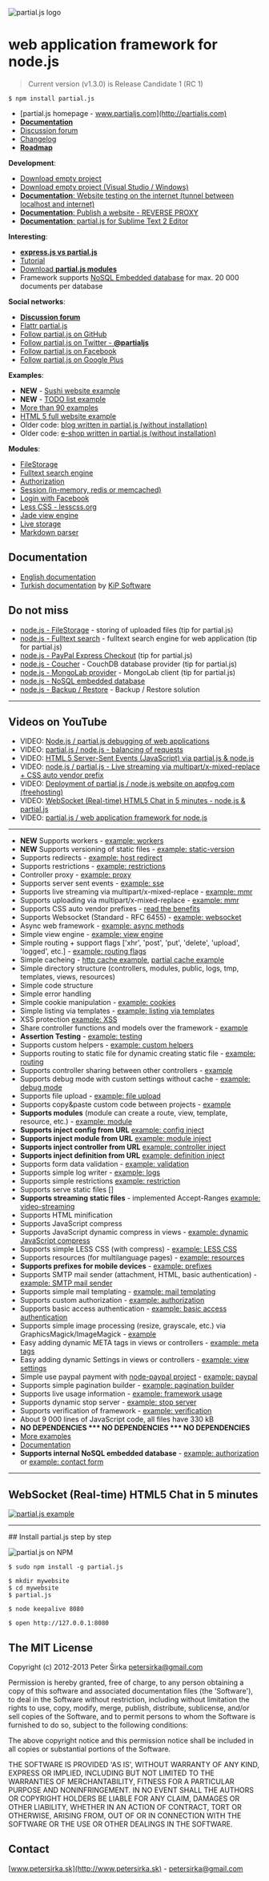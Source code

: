 ![partial.js logo](http://www.partialjs.com/upload/logo.png)

web application framework for node.js
=====================================

> Current version (v1.3.0) is Release Candidate 1 (RC 1)

```
$ npm install partial.js
```

- [partial.js homepage - www.partialjs.com](http://partialjs.com)
- [__Documentation__](http://docs.partialjs.com)
- [Discussion forum](https://groups.google.com/forum/#!forum/partialjs)
- [Changelog](https://github.com/petersirka/partial.js/blob/master/changes.txt)
- [__Roadmap__](https://github.com/petersirka/partial.js/blob/master/roadmap.txt)

__Development__:

- [Download empty project](http://www.partialjs.com/upload/empty-project.zip)
- [Download empty project (Visual Studio / Windows)](http://www.partialjs.com/upload/empty-project-visualstudio.zip)
- [__Documentation__: Website testing on the internet (tunnel between localhost and internet)](http://docs.partialjs.com/#ngrok)
- [__Documentation__: Publish a website - REVERSE PROXY](http://docs.partialjs.com/#publish)
- [__Documentation__: partial.js for Sublime Text 2 Editor](http://docs.partialjs.com/#sublime)

__Interesting__:

- [__express.js vs partial.js__](http://www.partialjs.com/benefits/)
- [Tutorial](http://docs.partialjs.com/tutorial/)
- [Download __partial.js modules__](https://github.com/petersirka/partial.js-modules/)
- Framework supports [NoSQL Embedded database](https://github.com/petersirka/nosql) for max. 20 000 documents per database

__Social networks__:

- [__Discussion forum__](https://groups.google.com/forum/#!forum/partialjs)
- [Flattr partial.js](http://flattr.com/thing/1436218/partial-js-web-application-framework-for-node-js)
- [Follow partial.js on GitHub](https://github.com/petersirka/partial.js)
- [Follow partial.js on Twitter - __@partialjs__](https://twitter.com/partialjs)
- [Follow partial.js on Facebook](https://www.facebook.com/partialjs)
- [Follow partial.js on Google Plus](https://plus.google.com/u/0/113175077493180148081/posts)

__Examples__:

- __NEW__ - [Sushi website example](http://sushi.partialjs.com)
- __NEW__ - [TODO list example](http://todo.partialjs.com)
- [More than 90 examples](https://github.com/petersirka/partial.js/tree/master/examples)
- [HTML 5 full website example](http://www.partialjs.com/get-started/)
- Older code: [blog written in partial.js (without installation)](http://blog.partialjs.com)
- Older code: [e-shop written in partial.js (without installation)](http://eshop.partialjs.com)

__Modules__:

- [FileStorage](https://github.com/petersirka/partial.js-modules/tree/master/filestorage)
- [Fulltext search engine](https://github.com/petersirka/partial.js-modules/tree/master/fulltext)
- [Authorization](https://github.com/petersirka/partial.js-modules/tree/master/authorization)
- [Session (in-memory, redis or memcached)](https://github.com/petersirka/partial.js-modules/tree/master/session)
- [Login with Facebook](https://github.com/petersirka/partial.js-modules/tree/master/facebook)
- [Less CSS - lesscss.org](https://github.com/petersirka/partial.js-modules/tree/master/less)
- [Jade view engine](https://github.com/petersirka/partial.js-modules/tree/master/jade)
- [Live storage](https://github.com/petersirka/partial.js-modules/tree/master/storage)
- [Markdown parser](https://github.com/petersirka/partial.js-modules/tree/master/markdown)

Documentation
-------------
- [English documentation](http://docs.partialjs.com/)
- [Turkish documentation](https://github.com/KiPSOFT/partial.js-turkish-doc/blob/master/baslangic.md) by [KiP Software](http://www.kip-software.org/)

Do not miss
-----------

- [node.js - FileStorage](https://github.com/petersirka/node-filestorage) - storing of uploaded files (tip for partial.js)
- [node.js - Fulltext search](https://github.com/petersirka/node-fulltext) - fulltext search engine for web application (tip for partial.js)
- [node.js - PayPal Express Checkout](https://github.com/petersirka/node-paypal-express-checkout) (tip for partial.js)
- [node.js - Coucher](https://github.com/petersirka/node-couchdb) - CouchDB database provider (tip for partial.js)
- [node.js - MongoLab provider](https://github.com/petersirka/node-mongolab) - MongoLab client (tip for partial.js)
- [node.js - NoSQL embedded database](https://github.com/petersirka/nosql)
- [node.js - Backup / Restore](https://github.com/petersirka/node-backup) - Backup / Restore solution

***

Videos on YouTube
-----------------

- VIDEO: [Node.js / partial.js debugging of web applications](http://www.youtube.com/watch?v=4wLq_bJ_sfs)
- VIDEO: [partial.js / node.js - balancing of requests](http://www.youtube.com/watch?v=1VOJ7cWoboo)
- VIDEO: [HTML 5 Server-Sent Events (JavaScript) via partial.js & node.js](http://www.youtube.com/watch?v=XoWIv3xGxR4)
- VIDEO: [node.js / partial.js - Live streaming via multipart/x-mixed-replace + CSS auto vendor prefix](http://www.youtube.com/watch?v=qZqO4c4Fw2k)
- VIDEO: [Deployment of partial.js / node.js website on appfog.com (freehosting)](http://www.youtube.com/watch?v=kZvCCyR6iBI)
- VIDEO: [WebSocket (Real-time) HTML5 Chat in 5 minutes - node.js & partial.js](http://www.youtube.com/watch?v=lW1vsKMUaKg)
- VIDEO: [partial.js / web application framework for node.js](http://www.youtube.com/watch?v=3GMQJki82Lo)

***

* **NEW** Supports workers - [example: workers](https://github.com/petersirka/partial.js/tree/master/examples/workers)
* **NEW** Supports versioning of static files - [example: static-version](https://github.com/petersirka/partial.js/tree/master/examples/static-version)
* Supports redirects - [example: host redirect](https://github.com/petersirka/partial.js/tree/master/examples/redirect-host)
* Supports restrictions - [example: restrictions](https://github.com/petersirka/partial.js/tree/master/examples/framework-restrictions)
* Controller proxy - [example: proxy](https://github.com/petersirka/partial.js/tree/master/examples/controller-proxy)
* Supports server sent events - [example: sse](https://github.com/petersirka/partial.js/tree/master/examples/server-sent-events)
* Supports live streaming via multipart/x-mixed-replace - [example: mmr](https://github.com/petersirka/partial.js/tree/master/examples/live-streaming)
* Supports uploading via multipart/x-mixed-replace - [example: mmr](https://github.com/petersirka/partial.js/tree/master/examples/live-streaming-upload)
* Supports CSS auto vendor prefixes - [read the benefits](http://www.partialjs.com/benefits/)
* Supports Websocket (Standard - RFC 6455) - [example: websocket](https://github.com/petersirka/partial.js/tree/master/examples/websocket)
* Async web framework - [example: async methods](https://github.com/petersirka/partial.js/tree/master/examples/async)
* Simple view engine - [example: view engine](https://github.com/petersirka/partial.js/tree/master/examples/views)
* Simple routing + support flags ['xhr', 'post', 'put', 'delete', 'upload', 'logged', etc.] - [example: routing flags](https://github.com/petersirka/partial.js/tree/master/examples/routing-flags)
* Simple cacheing - [http cache example](https://github.com/petersirka/partial.js/tree/master/examples/cache-http), [partial cache example](https://github.com/petersirka/partial.js/tree/master/examples/cache-partial)
* Simple directory structure (controllers, modules, public, logs, tmp, templates, views, resources)
* Simple code structure
* Simple error handling
* Simple cookie manipulation - [example: cookies](https://github.com/petersirka/partial.js/tree/master/examples/cookies)
* Simple listing via templates - [example: listing via templates](https://github.com/petersirka/partial.js/tree/master/examples/templating)
* XSS protection [example: XSS](https://github.com/petersirka/partial.js/tree/master/examples/framework-xss-protection)
* Share controller functions and models over the framework - [example](https://github.com/petersirka/partial.js/tree/master/examples/controller-sharing)
* __Assertion Testing__ - [example: testing](https://github.com/petersirka/partial.js/tree/master/examples/testing)
* Supports custom helpers - [example: custom helpers](https://github.com/petersirka/partial.js/tree/master/examples/View-custom-helper)
* Supports routing to static file for dynamic creating static file - [example: routing](https://github.com/petersirka/partial.js/tree/master/examples/routing)
* Supports controller sharing between other controllers - [example](https://github.com/petersirka/partial.js/tree/master/examples/controller-sharing)
* Supports debug mode with custom settings without cache - [example: debug mode](https://github.com/petersirka/partial.js/tree/master/examples/config-debug-release)
* Supports file upload - [example: file upload](https://github.com/petersirka/partial.js/tree/master/examples/upload-multipart)
* Supports copy&paste custom code between projects - [example](https://github.com/petersirka/partial.js/tree/master/examples/framework-custom)
* __Supports modules__ (module can create a route, view, template, resource, etc.) - [example: module](https://github.com/petersirka/partial.js/tree/master/examples/framework-modules)
* __Supports inject config from URL__ [example: config inject](https://github.com/petersirka/partial.js/tree/master/examples/framework-inject-config)
* __Supports inject module from URL__ [example: module inject](https://github.com/petersirka/partial.js/tree/master/examples/framework-inject-module)
* __Supports inject controller from URL__ [example: controller inject](https://github.com/petersirka/partial.js/tree/master/examples/framework-inject-controller)
* __Supports inject definition from URL__ [example: definition inject](https://github.com/petersirka/partial.js/tree/master/examples/framework-inject-definition)
* Supports form data validation - [example: validation](https://github.com/petersirka/partial.js/tree/master/examples/validation)
* Supports simple log writer - [example: logs](https://github.com/petersirka/partial.js/tree/master/examples/logs)
* Supports simple restrictions [example: restriction](https://github.com/petersirka/partial.js/tree/master/examples/restrictions-ip)
* Supports serve static files []
* __Supports streaming static files__ - implemented Accept-Ranges [example: video-streaming](https://github.com/petersirka/partial.js/tree/master/examples/video-streaming)
* Supports HTML minification
* Supports JavaScript compress
* Supports JavaScript dynamic compress in views - [example: dynamic JavaScript compress](https://github.com/petersirka/partial.js/tree/master/examples/views-javascript-compress)
* Supports simple LESS CSS (with compress) - [example: LESS CSS](https://github.com/petersirka/partial.js/tree/master/examples/css-less)
* Supports resources (for multilanguage pages) - [example: resources](https://github.com/petersirka/partial.js/tree/master/examples/localization-resources)
* __Supports prefixes for mobile devices__ - [example: prefixes](https://github.com/petersirka/partial.js/tree/master/examples/mobile)
* Supports SMTP mail sender (attachment, HTML, basic authentication) - [example: SMTP mail sender](https://github.com/petersirka/partial.js/tree/master/examples/email-templating)
* Supports simple mail templating - [example: mail templating](https://github.com/petersirka/partial.js/tree/master/examples/email-templating)
* Supports custom authorization - [example: authorization](https://github.com/petersirka/partial.js/tree/master/examples/authorization)
* Supports basic access authentication - [example: basic access authentication](https://github.com/petersirka/partial.js/tree/master/examples/authorization-www-basic)
* Supports simple image processing (resize, grayscale, etc.) via GraphicsMagick/ImageMagick - [example](https://github.com/petersirka/partial.js/tree/master/examples/picture-resize)
* Easy adding dynamic META tags in views or controllers - [example: meta tags](https://github.com/petersirka/partial.js/tree/master/examples/views-meta)
* Easy adding dynamic Settings in views or controllers - [example: view settings](https://github.com/petersirka/partial.js/tree/master/examples/views-settings)
* Simple use paypal payment with [node-paypal project](https://github.com/petersirka/node-paypal) - [example: paypal](https://github.com/petersirka/partial.js/tree/master/examples/paypal)
* Supports simple pagination builder - [example: pagination builder](https://github.com/petersirka/partial.js/tree/master/examples/paging)
* Supports live usage information - [example: framework usage](https://github.com/petersirka/partial.js/tree/master/examples/framework-usage)
* Supports dynamic stop server - [example: stop server](https://github.com/petersirka/partial.js/tree/master/examples/framework-stop)
* Supports verification of framework - [example: verification](https://github.com/petersirka/partial.js/tree/master/examples/framework-verification)
* About 9 000 lines of JavaScript code, all files have 330 kB
* __NO DEPENDENCIES *** NO DEPENDENCIES *** NO DEPENDENCIES__
* [More examples](https://github.com/petersirka/partial.js/tree/master/examples)
* [Documentation](http://www.partialjs.com/documentation/)
* __Supports internal NoSQL embedded database__ - [example: authorization](https://github.com/petersirka/partial.js/tree/master/examples/authorization) or [example: contact form](https://github.com/petersirka/partial.js/tree/master/examples/contact-form)

***

## WebSocket (Real-time) HTML5 Chat in 5 minutes

[![partial.js example](http://partialjs.com/img/video.jpg)](http://www.youtube.com/watch?v=lW1vsKMUaKg)

***

## Install partial.js step by step

![partial.js on NPM](https://nodei.co/npm/partial.js.png?downloads=true)

```
$ sudo npm install -g partial.js
```
```
$ mkdir mywebsite
$ cd mywebsite
$ partial.js
```
```
$ node keepalive 8080
```
```
$ open http://127.0.0.1:8080
```

## The MIT License

Copyright (c) 2012-2013 Peter Širka <petersirka@gmail.com>

Permission is hereby granted, free of charge, to any person obtaining a copy of this software and associated documentation files (the 'Software'), to deal in the Software without restriction, including without limitation the rights to use, copy, modify, merge, publish, distribute, sublicense, and/or sell copies of the Software, and to permit persons to whom the Software is furnished to do so, subject to the following conditions:

The above copyright notice and this permission notice shall be included in all copies or substantial portions of the Software.

THE SOFTWARE IS PROVIDED 'AS IS', WITHOUT WARRANTY OF ANY KIND, EXPRESS OR IMPLIED, INCLUDING BUT NOT LIMITED TO THE WARRANTIES OF MERCHANTABILITY, FITNESS FOR A PARTICULAR PURPOSE AND NONINFRINGEMENT. IN NO EVENT SHALL THE AUTHORS OR COPYRIGHT HOLDERS BE LIABLE FOR ANY CLAIM, DAMAGES OR OTHER LIABILITY, WHETHER IN AN ACTION OF CONTRACT, TORT OR OTHERWISE, ARISING FROM, OUT OF OR IN CONNECTION WITH THE SOFTWARE OR THE USE OR OTHER DEALINGS IN THE SOFTWARE.

## Contact

[www.petersirka.sk](http://www.petersirka.sk) - <petersirka@gmail.com>

